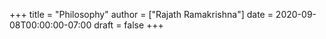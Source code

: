 +++
title = "Philosophy"
author = ["Rajath Ramakrishna"]
date = 2020-09-08T00:00:00-07:00
draft = false
+++
